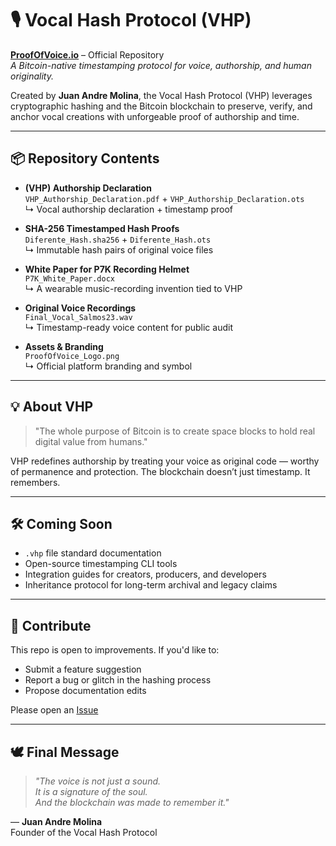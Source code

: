 # 🎙️ Vocal Hash Protocol (VHP)

**[ProofOfVoice.io](https://ProofOfVoice.io)** – Official Repository  
*A Bitcoin-native timestamping protocol for voice, authorship, and human originality.*

Created by **Juan Andre Molina**, the Vocal Hash Protocol (VHP) leverages cryptographic hashing and the Bitcoin blockchain to preserve, verify, and anchor vocal creations with unforgeable proof of authorship and time.

---

## 📦 Repository Contents

- **(VHP) Authorship Declaration**  
  `VHP_Authorship_Declaration.pdf` + `VHP_Authorship_Declaration.ots`  
  ↳ Vocal authorship declaration + timestamp proof

- **SHA-256 Timestamped Hash Proofs**  
  `Diferente_Hash.sha256` + `Diferente_Hash.ots`  
  ↳ Immutable hash pairs of original voice files

- **White Paper for P7K Recording Helmet**  
  `P7K_White_Paper.docx`  
  ↳ A wearable music-recording invention tied to VHP

- **Original Voice Recordings**  
  `Final_Vocal_Salmos23.wav`  
  ↳ Timestamp-ready voice content for public audit

- **Assets & Branding**  
  `ProofOfVoice_Logo.png`  
  ↳ Official platform branding and symbol

---

## 💡 About VHP

> "The whole purpose of Bitcoin is to create space blocks to hold real digital value from humans."

VHP redefines authorship by treating your voice as original code — worthy of permanence and protection. The blockchain doesn’t just timestamp. It remembers.

---

## 🛠️ Coming Soon

- `.vhp` file standard documentation  
- Open-source timestamping CLI tools  
- Integration guides for creators, producers, and developers  
- Inheritance protocol for long-term archival and legacy claims

---

## 🔁 Contribute

This repo is open to improvements. If you'd like to:

- Submit a feature suggestion  
- Report a bug or glitch in the hashing process  
- Propose documentation edits  

Please open an [Issue](https://github.com/JuanAndreMolina/VHP/issues)

---

## 🕊 Final Message

> _"The voice is not just a sound.  
It is a signature of the soul.  
And the blockchain was made to remember it."_

— **Juan Andre Molina**  
Founder of the Vocal Hash Protocol